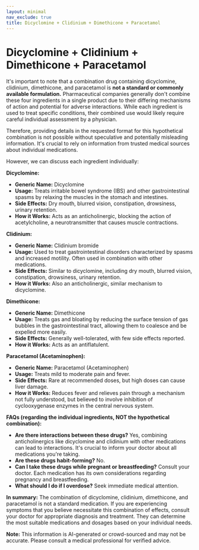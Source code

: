 ```yaml
---
layout: minimal
nav_exclude: true
title: Dicyclomine + Clidinium + Dimethicone + Paracetamol
---
```


# Dicyclomine + Clidinium + Dimethicone + Paracetamol

It's important to note that a combination drug containing dicyclomine, clidinium, dimethicone, and paracetamol is **not a standard or commonly available formulation.**  Pharmaceutical companies generally don't combine these four ingredients in a single product due to their differing mechanisms of action and potential for adverse interactions.  While each ingredient is used to treat specific conditions, their combined use would likely require careful individual assessment by a physician.

Therefore, providing details in the requested format for this hypothetical combination is not possible without speculative and potentially misleading information.  It's crucial to rely on information from trusted medical sources about individual medications.  

However, we can discuss each ingredient individually:

**Dicyclomine:**

* **Generic Name:** Dicyclomine
* **Usage:**  Treats irritable bowel syndrome (IBS) and other gastrointestinal spasms by relaxing the muscles in the stomach and intestines.
* **Side Effects:** Dry mouth, blurred vision, constipation, drowsiness, urinary retention.
* **How it Works:** Acts as an anticholinergic, blocking the action of acetylcholine, a neurotransmitter that causes muscle contractions.

**Clidinium:**

* **Generic Name:** Clidinium bromide
* **Usage:** Used to treat gastrointestinal disorders characterized by spasms and increased motility. Often used in combination with other medications.
* **Side Effects:** Similar to dicyclomine, including dry mouth, blurred vision, constipation, drowsiness, urinary retention.
* **How it Works:** Also an anticholinergic, similar mechanism to dicyclomine.

**Dimethicone:**

* **Generic Name:** Dimethicone
* **Usage:**  Treats gas and bloating by reducing the surface tension of gas bubbles in the gastrointestinal tract, allowing them to coalesce and be expelled more easily.
* **Side Effects:** Generally well-tolerated, with few side effects reported.
* **How it Works:**  Acts as an antiflatulent.

**Paracetamol (Acetaminophen):**

* **Generic Name:** Paracetamol (Acetaminophen)
* **Usage:**  Treats mild to moderate pain and fever.
* **Side Effects:** Rare at recommended doses, but high doses can cause liver damage.
* **How it Works:** Reduces fever and relieves pain through a mechanism not fully understood, but believed to involve inhibition of cyclooxygenase enzymes in the central nervous system.


**FAQs (regarding the individual ingredients, NOT the hypothetical combination):**

* **Are there interactions between these drugs?** Yes, combining anticholinergics like dicyclomine and clidinium with other medications can lead to interactions.  It's crucial to inform your doctor about all medications you're taking.
* **Are these drugs habit-forming?** No.
* **Can I take these drugs while pregnant or breastfeeding?** Consult your doctor.  Each medication has its own considerations regarding pregnancy and breastfeeding.
* **What should I do if I overdose?** Seek immediate medical attention.


**In summary:**  The combination of dicyclomine, clidinium, dimethicone, and paracetamol is not a standard medication.  If you are experiencing symptoms that you believe necessitate this combination of effects, consult your doctor for appropriate diagnosis and treatment. They can determine the most suitable medications and dosages based on your individual needs.


**Note:** This information is AI-generated or crowd-sourced and may not be accurate. Please consult a medical professional for verified advice.